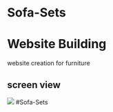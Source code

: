 # Sofa-Sets
<h1>Website Building</h1>
 
 website creation for furniture

 <h2>screen view </h2>

 ![](screen.gif) #Sofa-Sets
